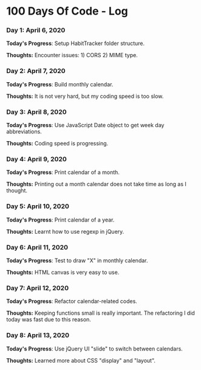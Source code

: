 # 100 Days Of Code - Log

### Day 1: April 6, 2020

**Today's Progress**: Setup HabitTracker folder structure.

**Thoughts:** Encounter issues: 1) CORS 2) MIME type.

### Day 2: April 7, 2020

**Today's Progress**: Build monthly calendar.

**Thoughts:** It is not very hard, but my coding speed is too slow.

### Day 3: April 8, 2020

**Today's Progress**: Use JavaScript Date object to get week day abbreviations.

**Thoughts:** Coding speed is progressing.

### Day 4: April 9, 2020

**Today's Progress**: Print calendar of a month.

**Thoughts:** Printing out a month calendar does not take time as long as I thought.

### Day 5: April 10, 2020

**Today's Progress**: Print calendar of a year.

**Thoughts:** Learnt how to use regexp in jQuery.

### Day 6: April 11, 2020

**Today's Progress**: Test to draw "X" in monthly calendar.

**Thoughts:** HTML canvas is very easy to use.

### Day 7: April 12, 2020

**Today's Progress**: Refactor calendar-related codes.

**Thoughts:** Keeping functions small is really important. The refactoring I did today was fast due to this reason.

### Day 8: April 13, 2020

**Today's Progress**: Use jQuery UI "slide" to switch between calendars.

**Thoughts:** Learned more about CSS "display" and "layout".
